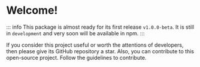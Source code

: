 # Welcome!

::: info
This package is almost ready for its first release `v1.0.0-beta`.
It is still in `development` and very soon will be available in npm.
:::

If you consider this project useful or worth the attentions of developers, then please give its GitHub repository a star. Also, you can contribute to this open-source project. Follow the guidelines to contribute.
